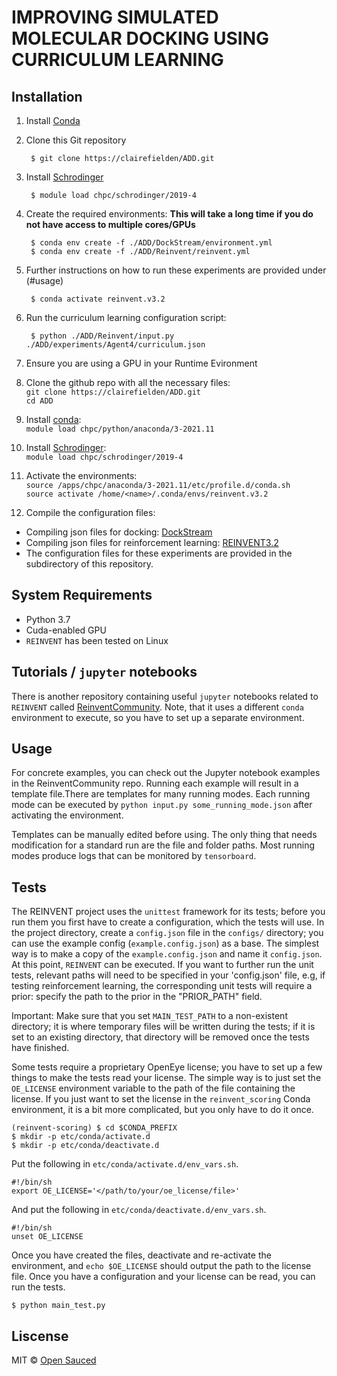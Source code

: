 IMPROVING SIMULATED MOLECULAR DOCKING USING CURRICULUM LEARNING
=================================================================================================================

Installation
-------------

1. Install [Conda](https://conda.io/projects/conda/en/latest/index.html)
2. Clone this Git repository
   
        $ git clone https://clairefielden/ADD.git

2. Install [Schrodinger](https://www.schrodinger.com/)
   
        $ module load chpc/schrodinger/2019-4

3. Create the required environments:
**This will take a long time if you do not have access to multiple cores/GPUs**
   
        $ conda env create -f ./ADD/DockStream/environment.yml
        $ conda env create -f ./ADD/Reinvent/reinvent.yml

4. Further instructions on how to run these experiments are provided under (#usage)
   
        $ conda activate reinvent.v3.2

5. Run the curriculum learning configuration script:
   
        $ python ./ADD/Reinvent/input.py ./ADD/experiments/Agent4/curriculum.json


1. Ensure you are using a GPU in your Runtime Evironment
2. Clone the github repo with all the necessary files: <br>
`git clone https://clairefielden/ADD.git` <br>
`cd ADD`
3. Install [conda](https://docs.anaconda.com/free/anaconda/install/index.html): <br>
`module load chpc/python/anaconda/3-2021.11`
4. Install [Schrodinger](https://www.schrodinger.com/): <br>
`module load chpc/schrodinger/2019-4`
5. Activate the environments: <br>
`source /apps/chpc/anaconda/3-2021.11/etc/profile.d/conda.sh`<br>
`source activate /home/<name>/.conda/envs/reinvent.v3.2`
5. Compile the configuration files: <br>
- Compiling json files for docking: [DockStream](https://github.com/MolecularAI/DockStreamCommunity/blob/master/notebooks/demo_Glide.ipynb)
- Compiling json files for reinforcement learning: [REINVENT3.2](https://github.com/MolecularAI/ReinventCommunity/blob/master/notebooks/Reinforcement_Learning_Demo.ipynb)
- The configuration files for these experiments are provided in the [<experiments>]() subdirectory of this repository.

     
System Requirements
-------------------

* Python 3.7
* Cuda-enabled GPU
* `REINVENT` has been tested on Linux


Tutorials / `jupyter` notebooks
-----
There is another repository containing useful `jupyter` notebooks related to `REINVENT` 
called [ReinventCommunity](https://github.com/MolecularAI/ReinventCommunity). Note, that it uses a
different `conda` environment to execute, so you have to set up a separate environment.


Usage
-----

For concrete examples, you can check out the Jupyter notebook examples in the ReinventCommunity repo.
Running each example will result in a template file.There are templates for many running modes. 
Each running mode can be executed by `python input.py some_running_mode.json` after activating the environment.
    
   Templates can be manually edited before using. The only thing that needs modification for a standard run are the file 
   and folder paths. Most running modes produce logs that can be monitored by `tensorboard`.


Tests 
-----
The REINVENT project uses the `unittest` framework for its tests; before you run them you first have to create a 
configuration, which the tests will use. In the project directory, create a `config.json` file in the `configs/` directory; 
you can use the example config (`example.config.json`) as a base. The simplest way is to make a copy of the `example.config.json`
and name it `config.json`. At this point, `REINVENT` can be executed. If you want to further run the unit tests, relevant paths 
will need to be specified in your 'config.json' file, e.g, if testing reinforcement learning, the corresponding unit tests 
will require a prior: specify the path to the prior in the "PRIOR_PATH" field.

Important: Make sure that you set `MAIN_TEST_PATH` to a non-existent directory; it is where temporary files will be
written during the tests; if it is set to an existing directory, that directory will be removed once the tests have finished.

Some tests require a proprietary OpenEye license; you have to set up a few things to make the tests read your
license.  The simple way is to just set the `OE_LICENSE` environment variable to the path of the file containing the
license.  If you just want to set the license in the `reinvent_scoring` Conda environment, it is a bit more complicated,
but you only have to do it once.

```
(reinvent-scoring) $ cd $CONDA_PREFIX
$ mkdir -p etc/conda/activate.d
$ mkdir -p etc/conda/deactivate.d
```

Put the following in `etc/conda/activate.d/env_vars.sh`.

```
#!/bin/sh
export OE_LICENSE='</path/to/your/oe_license/file>'
```

And put the following in `etc/conda/deactivate.d/env_vars.sh`.

```
#!/bin/sh
unset OE_LICENSE
```

Once you have created the files, deactivate and re-activate the environment, and `echo $OE_LICENSE` should output the
path to the license file.
Once you have a configuration and your license can be read, you can run the tests.

```
$ python main_test.py
```
Liscense 
-----

MIT © [Open Sauced](LICENSE)
